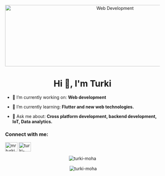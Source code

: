 <p align="center"><img src="https://lilacinfotech.com/lilac_assets/images/what-we-do/app-development/banner.svg" alt="Web Development" class="header-img" width="700" height="200"></p>
<h1 align="center">Hi 👋, I'm Turki</h1>

- 🔭 I’m currently working on: **Web development**

- 🌱 I’m currently learning: **Flutter and new web technologies.**

- 💬 Ask me about: **Cross platform development, backend development, IoT, Data analytics.**

<h3 align="left">Connect with me:</h3>
<p align="left">
<a href="https://twitter.com/mrturkim7" target="blank"><img align="center" src="https://raw.githubusercontent.com/rahuldkjain/github-profile-readme-generator/master/src/images/icons/Social/twitter.svg" alt="mrturkim7" height="30" width="40" /></a>
<a href="https://linkedin.com/in/turki-alkazman" target="blank"><img align="center" src="https://raw.githubusercontent.com/rahuldkjain/github-profile-readme-generator/master/src/images/icons/Social/linked-in-alt.svg" alt="turki-alkazman" height="30" width="40" /></a>
</p>

<p align="center"><img align="center" src="https://github-readme-stats.vercel.app/api/top-langs?username=Turki-Moha&show_icons=true&locale=en&layout=compact" alt="turki-moha" /></p>

<p align="center">&nbsp;<img align="center" src="https://github-readme-stats.vercel.app/api?username=Turki-Moha&show_icons=true&locale=en" alt="turki-moha" /></p>
